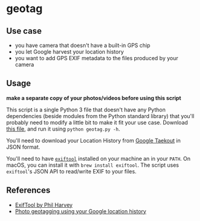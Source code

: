 # geotag

## Use case

- you have camera that doesn't have a built-in GPS chip
- you let Google harvest your location history
- you want to add GPS EXIF metadata to the files produced by your camera

## Usage

**make a separate copy of your photos/videos before using this script**

This script is a single Python 3 file that doesn't have any Python dependencies (beside modules from the Python standard library) that you'll probably need to modify a little bit to make it fit your use case. Download [this file](./geotag/geotag.py), and run it using `python geotag.py -h`.

You'll need to download your Location History from [Google Taekout](https://takeout.google.com/settings/takeout) in JSON format.

You'll need to have [`exiftool`](https://exiftool.org/) installed on your machine an in your `PATH`. On macOS, you can install it with `brew install exiftool`. The script uses `exiftool`'s JSON API to read/write EXIF to your files.

## References

- [ExifTool by Phil Harvey](https://exiftool.org/)
- [Photo geotagging using your Google location history](https://chuckleplant.github.io/2018/07/23/google-photos-geotag.html)
